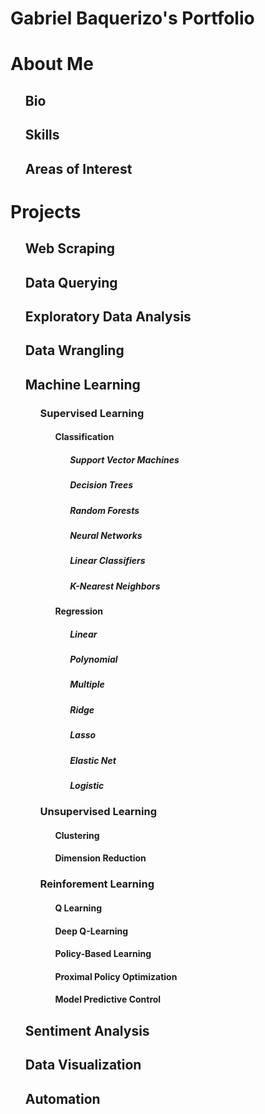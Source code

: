 <div>
  <h1>Gabriel Baquerizo's Portfolio</h1>
</div>

<div>
  <h1>About Me</h1>
  <ul>
    <h2>Bio</h2>
    <h2>Skills</h2>
    <h2>Areas of Interest</h2>
  </ul>
</div>

<div>
  <h1>Projects</h1>
  <ul>
    <h2>Web Scraping</h2>
    <h2>Data Querying</h2>
    <h2>Exploratory Data Analysis</h2>
    <h2>Data Wrangling</h2>
    <h2>Machine Learning</h2>
    <ul>
      <h3>Supervised Learning</h3>
      <ul>
        <h4>Classification</h4>
        <ul>
          <h5>Support Vector Machines</h5>
          <h5>Decision Trees</h5>
          <h5>Random Forests</h5>
          <h5>Neural Networks</h5>
          <h5>Linear Classifiers</h5>
          <h5>K-Nearest Neighbors</h5>
        </ul>
        <h4>Regression</h4>
        <ul>
          <h5>Linear</h5>
          <h5>Polynomial</h5>
          <h5>Multiple</h5>
          <h5>Ridge</h5>
          <h5>Lasso</h5>
          <h5>Elastic Net</h5>
          <h5>Logistic</h5>
        </ul>
      </ul>
      <h3>Unsupervised Learning</h3>
      <ul>
        <h4>Clustering</h4>
        <h4>Dimension Reduction</h4>
      </ul>
      <h3>Reinforement Learning</h3>
      <ul>
        <h4>Q Learning</h4>
        <h4>Deep Q-Learning</h4>
        <h4>Policy-Based Learning</h4>
        <h4>Proximal Policy Optimization</h4>
        <h4>Model Predictive Control</h4>
      </ul>
    </ul>
    <h2>Sentiment Analysis</h2>
    <h2>Data Visualization</h2>
    <h2>Automation</h2>
  </ul>
</div>
